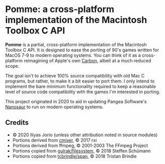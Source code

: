 # Pomme: a cross-platform implementation of the Macintosh Toolbox C API

**Pomme** is a partial, cross-platform implementation of the Macintosh Toolbox C API. It is designed to ease the porting of 90's games written for MacOS 7-9 to modern operating systems. You can think of it as a cross-platform reimagining of Apple's own [Carbon](https://en.wikipedia.org/wiki/Carbon_(API)), albeit at a much reduced scope.

The goal isn't to achieve 100% source compatibility with old Mac C programs, but rather, to make it a bit easier to port them. I only intend to implement the bare minimum functionality required to keep a reasonable level of source code compatibility with the games I'm interested in porting.

This project originated in 2020 to aid in updating Pangea Software's [Nanosaur](https://github.com/jorio/Nanosaur) to run on modern operating systems.

## Credits

- © 2020 Iliyas Jorio (unless other attribution noted in source modules)
- Portions derived from [cmixer](https://github.com/rxi/cmixer), © 2017 rxi
- Portions derived from ffmpeg, © 2001-2003 The FFmpeg Project
- Portions copied from [gulrak/filesystem](https://github.com/gulrak/filesystem), © 2018 Steffen Schümann
- Portions copied from [tcbrindle/span](https://github.com/tcbrindle/span), © 2018 Tristan Brindle
